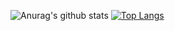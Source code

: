 ![Anurag's github stats](https://github-readme-stats.vercel.app/api?username=christianbustamante1992&show_icons=true&theme=radical)
[![Top Langs](https://github-readme-stats.vercel.app/api/top-langs/?username=christianbustamante1992&layout=compact)](https://github.com/anuraghazra/github-readme-stats)
